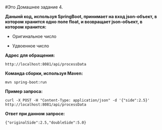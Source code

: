 #Это Домашнее задание 4.




**Данынй код, используя SpringBoot, принимает на вход json-объект, в котором хранится одно поле float, и возвращает json-объект, в котором хранится:**

+ Оригинальное число

+ Удвоенное число



**Адрес для обращения:**

`http://localhost:8081/api/processData`




**Команда сборки, используя Maven:**

`mvn spring-boot:run`



**Пример запроса:**

`curl -X POST -H "Content-Type: application/json" -d '{"side":2.5}' http://localhost:8081/api/processData`



**Ответ при данном запросе:**

`{"originalSide":2.5,"doubleSide":5.0}`
